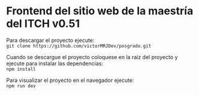 # Frontend del sitio web de la maestría del ITCH v0.51

Para descargar el proyecto ejecute:  
         ```git clone https://github.com/victorMRJDev/posgrado.git```

Cuando se descargue el proyecto coloquese en la raiz del proyecto y ejecute para instalar las dependencias:  
         ```npm install```

Para visualizar el proyecto en el navegador ejecute:   
         ```npm run dev```

